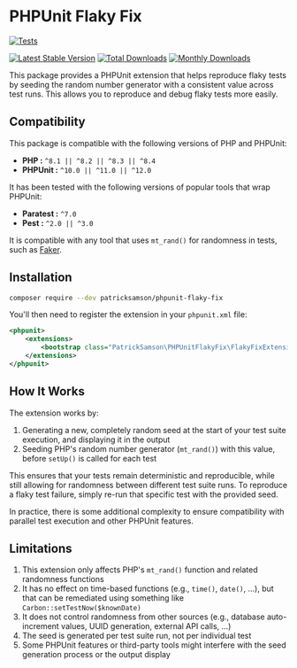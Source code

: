 # PHPUnit Flaky Fix

[![Tests](https://github.com/patricksamson/phpunit-flaky-fix/workflows/Tests/badge.svg)](https://github.com/patricksamson/phpunit-flaky-fix/actions)

[![Latest Stable Version](https://poser.pugx.org/patricksamson/phpunit-flaky-fix/v/stable)](https://packagist.org/packages/patricksamson/phpunit-flaky-fix)
[![Total Downloads](https://poser.pugx.org/patricksamson/phpunit-flaky-fix/downloads)](https://packagist.org/packages/patricksamson/phpunit-flaky-fix)
[![Monthly Downloads](http://poser.pugx.org/patricksamson/phpunit-flaky-fix/d/monthly)](https://packagist.org/packages/patricksamson/phpunit-flaky-fix)

This package provides a PHPUnit extension that helps reproduce flaky tests by seeding the random number generator with a consistent value across test runs. This allows you to reproduce and debug flaky tests more easily.

## Compatibility

This package is compatible with the following versions of PHP and PHPUnit:
- **PHP :** `^8.1 || ^8.2 || ^8.3 || ^8.4`
- **PHPUnit :** `^10.0 || ^11.0 || ^12.0`

It has been tested with the following versions of popular tools that wrap PHPUnit:
- **Paratest :** `^7.0`
- **Pest :** `^2.0 || ^3.0`

It is compatible with any tool that uses `mt_rand()` for randomness in tests, such as [Faker](https://github.com/FakerPHP/Faker).

## Installation

```bash
composer require --dev patricksamson/phpunit-flaky-fix
```

You'll then need to register the extension in your `phpunit.xml` file:

```xml
<phpunit>
    <extensions>
        <bootstrap class="PatrickSamson\PHPUnitFlakyFix\FlakyFixExtension" />
    </extensions>
</phpunit>
```

## How It Works

The extension works by:

1. Generating a new, completely random seed at the start of your test suite execution, and displaying it in the output
2. Seeding PHP's random number generator (`mt_rand()`) with this value, before `setUp()` is called for each test

This ensures that your tests remain deterministic and reproducible, while still allowing for randomness between different test suite runs.
To reproduce a flaky test failure, simply re-run that specific test with the provided seed.

In practice, there is some additional complexity to ensure compatibility with parallel test execution and other PHPUnit features.

## Limitations

1. This extension only affects PHP's `mt_rand()` function and related randomness functions
2. It has no effect on time-based functions (e.g., `time()`, `date()`, ...), but that can be remediated using something like `Carbon::setTestNow($knownDate)`
3. It does not control randomness from other sources (e.g., database auto-increment values, UUID generation, external API calls, ...)
4. The seed is generated per test suite run, not per individual test
5. Some PHPUnit features or third-party tools might interfere with the seed generation process or the output display
